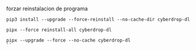 forzar reinstalacion de programa
```shell
pip3 install --upgrade --force-reinstall --no-cache-dir cyberdrop-dl

pipx --force reinstall-all cyberdrop-dl

pipx --upgrade --force --no-cache cyberdrop-dl
``

